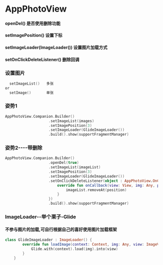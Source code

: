 # AppPhotoView

#### openDel() 是否使用删除功能
#### setImagePosition() 设置下标
#### setImageLoader(ImageLoader()) 设置图片加载方式
#### setOnClickDeleteListener() 删除回调

### 设置图片

```kotlin
  setImageList()   多张
or
  setImage()       单张
```

### 姿势1 

```kotlin
AppPhotoView.Companion.Builder()
                    .setImageList(images)
                    .setImagePosition(3)
                    .setImageLoader(GlideImageLoader())
                    .build().show(supportFragmentManager)  
```                 
                    
### 姿势2----带删除
```kotlin
AppPhotoView.Companion.Builder()
                    .openDel(true)
                    .setImageList(imageList)
                    .setImagePosition(3)
                    .setImageLoader(GlideImageLoader())
                    .setOnClickDeleteListener(object : AppPhotoView.OnClickDeleteListener {
                        override fun onCallback(view: View, img: Any, position: Int) {
                            imageList.removeAt(position)
                        }
                    })
                    .build().show(supportFragmentManager)
```                    
  
### ImageLoader--举个栗子-Glide
#### 不参与图片的加载,可自行根据自己的喜好使用图片加载框架

```kotlin
class GlideImageLoader : ImageLoader() {
        override fun loadImage(context: Context, img: Any, view: ImageView) {
            Glide.with(context).load(img).into(view)
        }
    }
```    
 
 
